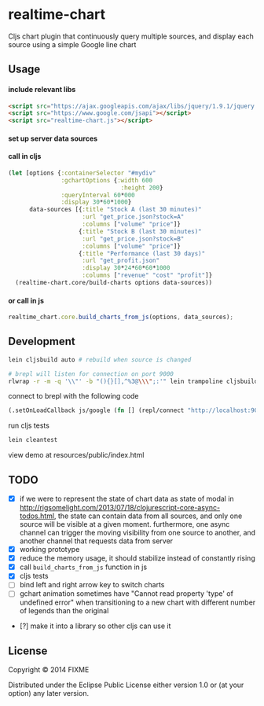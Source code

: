 # realtime-chart

Cljs chart plugin that continuously query multiple sources, and display each source using a simple Google line chart

## Usage
#### include relevant libs
```html
<script src="https://ajax.googleapis.com/ajax/libs/jquery/1.9.1/jquery.min.js"></script>
<script src="https://www.google.com/jsapi"></script>
<script src="realtime-chart.js"></script>
```

#### set up server data sources


#### call in cljs
```clj
(let [options {:containerSelector "#mydiv"
               :gchartOptions {:width 600 
                                :height 200}
               :queryInterval 60*000
               :display 30*60*1000}
      data-sources [{:title "Stock A (last 30 minutes)"
                     :url "get_price.json?stock=A"
                     :columns ["volume" "price"]}
                    {:title "Stock B (last 30 minutes)"
                     :url "get_price.json?stock=B"
                     :columns ["volume" "price"]}
                    {:title "Performance (last 30 days)"
                     :url "get_profit.json"
                     :display 30*24*60*60*1000
                     :columns ["revenue" "cost" "profit"]}
  (realtime-chart.core/build-charts options data-sources))
```
#### or call in js
```js
realtime_chart.core.build_charts_from_js(options, data_sources);
```

## Development
```sh
lein cljsbuild auto # rebuild when source is changed

# brepl will listen for connection on port 9000
rlwrap -r -m -q '\\"' -b "(){}[],^%3@\\\";:'" lein trampoline cljsbuild repl-listen
```
connect to brepl with the following code
```clj
(.setOnLoadCallback js/google (fn [] (repl/connect "http://localhost:9000/repl")))
```
run cljs tests
```sh
lein cleantest
```
view demo at resources/public/index.html

## TODO
- [x] if we were to represent the state of chart data as state of modal in http://rigsomelight.com/2013/07/18/clojurescript-core-async-todos.html, the state can contain data from all sources, and only one source will be visible at a given moment. furthermore, one async channel can trigger the moving visibility from one source to another, and another channel that requests data from server
- [x] working prototype
- [x] reduce the memory usage, it should stabilize instead of constantly rising
- [x] call ```build_charts_from_js``` function in js
- [x] cljs tests
- [ ] bind left and right arrow key to switch charts
- [ ] gchart animation sometimes have "Cannot read property 'type' of undefined error" when transitioning to a new chart with different number of legends than the original
- [?] make it into a library so other cljs can use it

## License

Copyright © 2014 FIXME

Distributed under the Eclipse Public License either version 1.0 or (at
your option) any later version.
